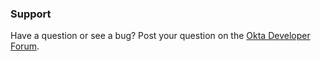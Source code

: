 ### Support

Have a question or see a bug? Post your question on the [Okta Developer Forum](https://devforum.okta.com/).